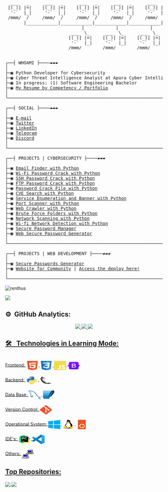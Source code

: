 <pre>
  ___   _      ___   _      ___   _      ___   _      ___   _      ___   _      ___   _      ___   _      ___   _  
 [(_)] |=|    [(_)] |=|    [(_)] |=|    [(_)] |=|    [(_)] |=|    [(_)] |=|    [(_)] |=|    [(_)] |=|    [(_)] |=|
  '-`  |_|     '-`  |_|     '-`  |_|     '-`  |_|     '-`  |_|     '-`  |_|     '-`  |_|     '-`  |_|     '-`  |_|
 /mmm/  /     /mmm/  /     /mmm/  /     /mmm/  /     /mmm/  /      /mmm/  /     /mmm/  /     /mmm/  /     /mmm/  /
       |____________|____________|____________|____________|_____________|____________|____________|____________|
                             |            |            |             |            |            |             |
                         ___  \_      ___  \_      ___  \_       ___  \_      ___  \_      ___  \_       ___  \_
                        [(_)] |=|    [(_)] |=|    [(_)] |=|     [(_)] |=|    [(_)] |=|    [(_)] |=|     [(_)] |=|
                         '-`  |_|     '-`  |_|     '-`  |_|      '-`  |_|     '-`  |_|     '-`  |_|      '-`  |_|
                        /mmm/        /mmm/        /mmm/         /mmm/        /mmm/        /mmm/         /mmm/

  
┌──┤ WHOAMI ├────▰▰▰
│
├─▣ Python Developer for Cybersecurity
├─▣ Cyber Threat Intelligence Analyst at Apura Cyber Intelligence S/A
├─▣ In progress: (1) Software Engineering Bachelor
├─▣ <a href="https://renthus.github.io/curriculo/" target="_blank">My Resume by Competency / Portfolio</a>
│
└───────────────────────────────────────────────────────────────▰▰▰

┌──┤ SOCIAL ├────▰▰▰
│
├─▣ <a href="mailto:renthusdsm@gmail.com" target="_blank">E-mail</a>
├─▣ <a href="https://twitter.com/renthusdsm" target="_blank">Twitter</a>
├─▣ <a href="https://www.linkedin.com/in/renatodasilvamaldonado/" target="_blank">LinkedIn</a>
├─▣ <a href="https://t.me/renatomaldonado" target="_blank">Telegram</a>
├─▣ <a href="https://discord.com/channels/@me/749017217261109359" target="_blank">Discord</a>
│
└───────────────────────────────────────────────────────────────▰▰▰

┌──┤ PROJECTS | CYBERSECURITY ├────▰▰▰
│
├─▣ <a href="https://github.com/renthus/email-finder-with-python" target="_blank">Email Finder with Python</a>
├─▣ <a href="https://github.com/renthus/wifi-password-crack-with-python" target="_blank">Wi-Fi Password Crack with Python</a>
├─▣ <a href="https://github.com/renthus/ssh-password-crack-with-python" target="_blank">SSH Password Crack with Python</a>
├─▣ <a href="https://github.com/renthus/ftp-password-crack-with-python" target="_blank">FTP Password Crack with Python</a>
├─▣ <a href="https://github.com/renthus/password-crack-file-with-python" target="_blank">Password Crack File with Python</a>
├─▣ <a href="https://github.com/renthus/cve-search-with-python" target="_blank">CVE Search with Python</a>
├─▣ <a href="https://github.com/renthus/service-enumeration-and-banner-with-python" target="_blank">Service Enumeration and Banner with Python</a>
├─▣ <a href="https://github.com/renthus/port-scanner-with-python" target="_blank">Port Scanner with Python</a>
├─▣ <a href="https://github.com/renthus/web-crawler-with-python" target="_blank">Web Crawler with Python</a> 
├─▣ <a href="https://github.com/renthus/brute-force-folders-with-python" target="_blank">Brute Force Folders with Python</a> 
├─▣ <a href="https://github.com/renthus/network-scanning-with-python" target="_blank">Network Scanning with Python</a>
├─▣ <a href="https://github.com/renthus/wifi-network-detection-with-python" target="_blank">Wi-fi Network Detection with Python</a>
├─▣ <a href="https://github.com/renthus/security-passwords-manager-exe" target="_blank">Secure Password Manager</a>
├─▣ <a href="https://github.com/renthus/secure-passwords-generator" target="_blank">Web Secure Password Generator</a>
│
└───────────────────────────────────────────────────────────────▰▰▰

┌──┤ PROJECTS | WEB DEVELOPMENT ├────▰▰▰
│
├─▣ <a href="https://github.com/renthus/secure-passwords-generator" target="_blank">Secure Passwords Generator</a>
├─▣ <a href="https://github.com/renthus/website-for-community" target="_blank">Website for Community</a> | <a href="https://comunidade17.herokuapp.com/" target="_blank">Access the deploy here!</a>
│
└───────────────────────────────────────────────────────────────▰▰▰
</pre>
<p align="left"> <img src="https://komarev.com/ghpvc/?username=renthus&label=Profile%20views&color=0e75b6&style=flat" alt="renthus"> </p>

<p align="left">
    <img src="https://github-profile-trophy.vercel.app/?username=renthus&theme=algolia"/>
</p>

## ⚙️ &nbsp;GitHub Analytics:
<div align="center">
  <a href="https://github.com/renthus">
    <img height="180em" src="https://github-readme-stats.vercel.app/api?username=renthus&show_icons=true&theme=github_dark&include_all_commits=true&count_private=true"/>
    <img height="180em" src="https://github-readme-stats.vercel.app/api/top-langs/?username=renthus&layout=compact&langs_count=7&theme=github_dark"/>
    <img height='180em' src="https://github-readme-streak-stats.herokuapp.com?user=renthus&theme=github-dark-blue&date_format=j%20M%5B%20Y%5D&fire=DD0000"/>
</div>

## 🛠 &nbsp; Technologies in Learning Mode:
<div style="display: inline_block"><br>
Frontend:
  <img align="center" alt="Renato-HTML" height="30" width="40" src="https://raw.githubusercontent.com/devicons/devicon/master/icons/html5/html5-original.svg">
  <img align="center" alt="Renato-CSS" height="30" width="40" src="https://raw.githubusercontent.com/devicons/devicon/master/icons/css3/css3-original.svg">
  <img align="center" alt="Renato-Js" height="30" width="40" src="https://raw.githubusercontent.com/devicons/devicon/master/icons/javascript/javascript-plain.svg">
   <img align="center" alt="Renato-Js" height="30" width="40" src="https://raw.githubusercontent.com/devicons/devicon/master/icons/bootstrap/bootstrap-original.svg">
  <br><br>
  Backend:
  <img align="center" alt="Renato-Python" height="30" width="40" src="https://raw.githubusercontent.com/devicons/devicon/master/icons/python/python-original.svg">
  <img align="center" alt="Renato-Python" height="30" width="40" src="https://raw.githubusercontent.com/devicons/devicon/master/icons/flask/flask-original.svg">  
  <br><br>
  Data Base:
  <img align="center" alt="Renato-MySQL" height="30" width="40" src="https://raw.githubusercontent.com/devicons/devicon/master/icons/mysql/mysql-original.svg">
  <img align="center" alt="Renato-SQLite" height="30" width="40" src="https://raw.githubusercontent.com/devicons/devicon/master/icons/sqlite/sqlite-original.svg">
  <br><br>
  Version Control:
  <img align="center" alt="Renato-Git" height="30" width="40" src="https://raw.githubusercontent.com/devicons/devicon/master/icons/git/git-original.svg">
  <br><br>
  Operational System:
  <img align="center" alt="Renato-Git" height="30" width="40" src="https://raw.githubusercontent.com/devicons/devicon/master/icons/windows8/windows8-original.svg">
  <img align="center" alt="Renato-Git" height="30" width="40" src="https://raw.githubusercontent.com/devicons/devicon/master/icons/linux/linux-original.svg">
  <img align="center" alt="Renato-Git" height="30" width="40" src="https://raw.githubusercontent.com/devicons/devicon/master/icons/ubuntu/ubuntu-plain.svg">
  <br><br>
  IDE's:
  <img align="center" alt="Renato-Git" height="30" width="40" src="https://raw.githubusercontent.com/devicons/devicon/master/icons/pycharm/pycharm-original.svg">
  <img align="center" alt="Renato-Git" height="30" width="40" src="https://raw.githubusercontent.com/devicons/devicon/master/icons/vscode/vscode-original.svg">
  <br><br>
  Others:
  <img align="center" alt="Renato-Git" height="30" width="40" src="https://raw.githubusercontent.com/devicons/devicon/master/icons/putty/putty-original.svg">
</div>
  
## Top Repositories:

<a href="https://github.com/renthus/curriculo">
  <img align="center" src="https://github-readme-stats.vercel.app/api/pin/?username=renthus&repo=curriculo&theme=github_dark">
</a>
<a href="https://github.com/renthus/security-passwords-manager-exe">
  <img align="center" src="https://github-readme-stats.vercel.app/api/pin/?username=renthus&repo=security-passwords-manager-exe&theme=github_dark">
</a>
